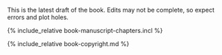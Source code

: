 <!-- --------------- -->
<!-- Edit this text to suit your needs -->
<!-- --------------- -->

This is the latest draft of the book. Edits may not be complete, so expect errors and plot holes.





<!-- --------------- -->
<!-- This script stitches the chapters together into a single page -->
<!-- --------------- -->

{% include_relative book-manuscript-chapters.incl %}


<!-- --------------- -->
<!-- Edit the `book-copyright.md` file to suit your needs -->
<!-- --------------- -->

{% include_relative book-copyright.md %}
